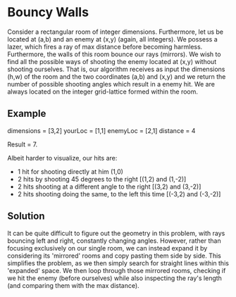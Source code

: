 # Bouncy Walls

Consider a rectangular room of integer dimensions. Furthermore, let us be located at (a,b) and an enemy at (x,y) (again, all integers). We possess a lazer, which fires a ray of max
distance before becoming harmless. Furthermore, the walls of this room bounce our rays (mirrors). We wish to find all the possible ways of shooting the enemy located at (x,y) without
shooting ourselves. That is, our algorithm receives as input the dimensions (h,w) of the room and the two coordinates (a,b) and (x,y) and we return the number of possible shooting angles
which result in a enemy hit. We are always located on the integer grid-lattice formed within the room.

## Example
dimensions = [3,2]
yourLoc = [1,1]
enemyLoc = [2,1]
distance = 4 

Result = 7.

Albeit harder to visualize, our hits are:
* 1 hit for shooting directly at him (1,0)
* 2 hits by shooting 45 degrees to the right [(1,2) and (1,-2)]
* 2 hits shooting at a different angle to the right [(3,2) and (3,-2)]
* 2 hits shooting doing the same, to the left this time [(-3,2) and (-3,-2)]

## Solution

It can be quite difficult to figure out the geometry in this problem, with rays bouncing left and right, constantly changing angles. However, rather than focusing exclusively on our single room,
we can instead expand it by considering its 'mirrored' rooms and copy pasting them side by side. This simplifies the problem, as we then simply search for straight lines within this 'expanded' space.
We then loop through those mirrored rooms, checking if we hit the enemy (before ourselves) while also inspecting the ray's length (and comparing them with the max distance). 

